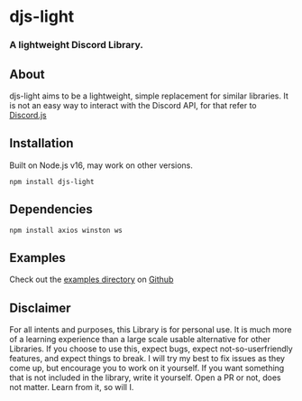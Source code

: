 # djs-light

### A lightweight Discord Library.

## About

djs-light aims to be a lightweight, simple replacement for similar libraries. It is not an easy way to interact with the Discord API, for that refer to [Discord.js](https://github.com/discordjs/discord.js)

## Installation

Built on Node.js v16, may work on other versions.

```
npm install djs-light
```

## Dependencies

```
npm install axios winston ws
```

## Examples

Check out the [examples directory](https://github.com/WitchOfFrost/djs-light/tree/main/examples) on [Github](https://github.com/WitchOfFrost/djs-light/)

## Disclaimer

For all intents and purposes, this Library is for personal use. It is much more of a learning experience than a large scale usable alternative for other Libraries.
If you choose to use this, expect bugs, expect not-so-userfriendly features, and expect things to break. I will try my best to fix issues as they come up, but encourage you to work on it yourself.
If you want something that is not included in the library, write it yourself. Open a PR or not, does not matter. Learn from it, so will I.